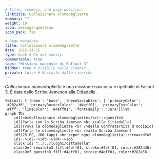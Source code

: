 ```yaml
---
# Title, summary, and page position.
linktitle: Collezionare olomedagliette
summary: ""
weight: 10
icon: message-question
icon_pack: fas

# Page metadata.
title: Collezionare olomedagliette
date: 2022-11-15
type: book # Do not modify.
commentable: true
tags: "Missioni nascoste di Fallout 3"
hidden: true # Visibile nella sidebar
private: false # Nascosto dalle ricerche
---
```


*Collezionare olomedagliette* è una missione nascosta e ripetibile di Fallout 3. È data dallo Scriba Jameson alla Cittadella.



```mermaid
%%{init: {'theme': 'base', 'themeVariables': { 'primaryColor': '#282a36', 'primaryBorderColor': '#4eff01', 'primaryTextColor': '#fff', 'lineColor': '#4eff01', 'fontFamily': 'Jura'}}}%%
graph TD;
    id1(<b>Collezionare olomedagliette</b>):::questfo3
    id2(Parla con lo Scriba Jameson <br />alla Cittadella)
    id3(Trova le olomedagliette <br />della Confraternita d'Acciaio)
    id4(Porta le olomedagliette <br />allo Scriba Jameson)
    id5(25 PE, 100 tappi <br />per ogni olomedaglietta):::rewardfo3
    id1-->id2-->id3-->id4-->id5
    click id2 "../../luoghi/cittadella"
    classDef rewardfo3 fill:#4eff01, stroke:#4eff01, color:#282a36;
    classDef questfo3 fill:#4eff01, stroke:#4eff01, color:#282a36;
```

